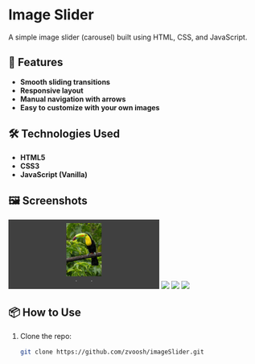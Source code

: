 # Image Slider

A simple image slider (carousel) built using HTML, CSS, and JavaScript.

## 📸 Features

- **Smooth sliding transitions**
- **Responsive layout**
- **Manual navigation with arrows**
- **Easy to customize with your own images**

## 🛠️ Technologies Used

- **HTML5**
- **CSS3**
- **JavaScript (Vanilla)**

## 🖼️ Screenshots

<img src="https://github.com/zvoosh/imageSlider/blob/main/assets/first.png?raw=true" width="300" />
<img src="https://github.com/zvoosh/imageSlider/blob/main/assets/second.png?raw=true" width="300" />
<img src="https://github.com/zvoosh/imageSlider/blob/main/assets/third.png?raw=true" width="300" />
<img src="https://github.com/zvoosh/imageSlider/blob/main/assets/fourth.png?raw=true" width="300" />

## 📦 How to Use

1. Clone the repo:
   ```bash
   git clone https://github.com/zvoosh/imageSlider.git
   ```
